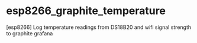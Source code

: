 # esp8266_graphite_temperature
[esp8266] Log temperature readings from DS18B20 and wifi signal strength to graphite grafana
